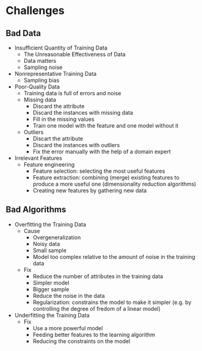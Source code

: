 # Challenges

## Bad Data

- Insufficient Quantity of Training Data
  - The Unreasonable Effectiveness of Data
  - Data matters
  - Sampling noise
- Nonrepresentative Training Data
  - Sampling bias
- Poor-Quality Data
  - Training data is full of errors and noise
  - Missing data
    - Discard the attribute
    - Discard the instances with missing data
    - Fill in the missing values
    - Train one model with the feature and one model without it
  - Outliers
    - Discart the attribute
    - Discard the instances with outliers
    - Fix the error manually with the help of a domain expert
- Irrelevant Features
  - Feature engineering
    - Feature selection: selecting the most useful features
    - Feature extraction: combining (merge) existing features to produce a more useful one (dimensionality reduction algorithms)
    - Creating new features by gathering new data

## Bad Algorithms

- Overfitting the Training Data
  - Cause
    - Overgeneralization
    - Noisy data
    - Small sample
    - Model too complex relative to the amount of noise in the training data
  - Fix
    - Reduce the number of attributes in the training data
    - Simpler model
    - Bigger sample
    - Reduce the noise in the data
    - Regularization: constrains the model to make it simpler (e.g. by controlling the degree of fredom of a linear model)
- Underfitting the Training Data
  - Fix
    - Use a more powerful model
    - Feeding better features to the learning algorithm
    - Reducing the constraints on the model
